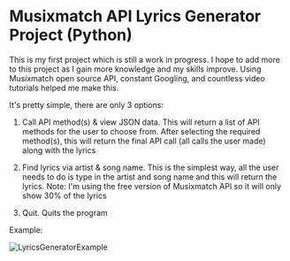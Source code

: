 # Musixmatch API Lyrics Generator Project (Python)

This is my first project which is still a work in progress. I hope to add more to this project as I gain more knowledge and my skills improve. Using Musixmatch open source API, constant Googling, and countless video tutorials helped me make this.

It's pretty simple, there are only 3 options: 

1. Call API method(s) & view JSON data. This will return a list of API methods for the user to choose from. After selecting the required method(s), this will return the final API call (all calls the user made) along with the lyrics

2. Find lyrics via artist & song name. This is the simplest way, all the user needs to do is type in the artist and song name and this will return the lyrics. Note: I'm using the free version of Musixmatch API so it will only show 30% of the lyrics

3. Quit. Quits the program

Example:

![LyricsGeneratorExample](https://user-images.githubusercontent.com/113645245/198938516-6f34545a-56d8-4e69-9afb-aac1221c5158.jpg)

